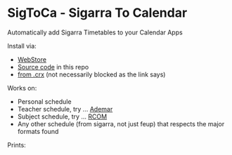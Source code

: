 # SigToCa - Sigarra To Calendar
Automatically add Sigarra Timetables to your Calendar Apps

Install via:
 - [WebStore]()
 - [Source code](https://developer.chrome.com/extensions/getstarted#unpacked) in this repo
 - [from .crx](https://www.wikihow.com/Add-Blocked-Extensions-in-Google-Chrome) (not necessarily blocked as the link says)
 
 Works on:
  - Personal schedule 
  - Teacher schedule, try ... [Ademar](https://sigarra.up.pt/feup/pt/hor_geral.docentes_view?pv_doc_codigo=231081)
  - Subject schedule, try ... [RCOM](https://sigarra.up.pt/feup/pt/hor_geral.ucurr_view?pv_ocorrencia_id=399898)
  - Any other schedule (from sigarra, not just feup) that respects the major formats found
 
 Prints:
